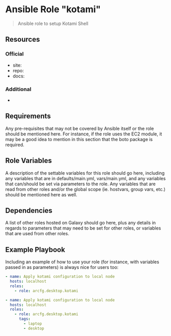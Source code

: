 # Ansible Role "kotami"

> Ansible role to setup Kotami Shell

## Resources

### Official

- site: 
- repo: 
- docs: 

### Additional

-

## Requirements

Any pre-requisites that may not be covered by Ansible itself or the role should be mentioned here. For instance, if the
role uses the EC2 module, it may be a good idea to mention in this section that the boto package is required.

## Role Variables

A description of the settable variables for this role should go here, including any variables that are in
defaults/main.yml, vars/main.yml, and any variables that can/should be set via parameters to the role. Any variables
that are read from other roles and/or the global scope (ie. hostvars, group vars, etc.) should be mentioned here as
well.

## Dependencies

A list of other roles hosted on Galaxy should go here, plus any details in regards to parameters that may need to be set
for other roles, or variables that are used from other roles.

## Example Playbook

Including an example of how to use your role (for instance, with variables passed in as parameters) is always nice for
users too:

```yaml
- name: Apply kotami configuration to local node
  hosts: localhost
  roles:
    - role: arcfg.desktop.kotami
```

```yaml
- name: Apply kotami configuration to local node
  hosts: localhost
  roles:
    - role: arcfg.desktop.kotami
      tags:
        - laptop
        - desktop
```
